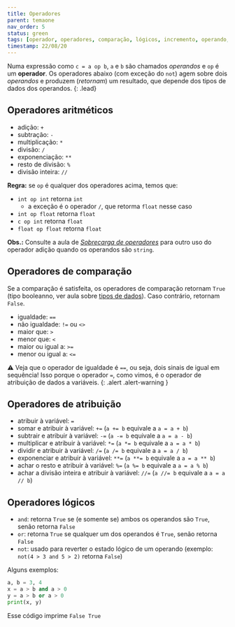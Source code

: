 ```yaml
---
title: Operadores
parent: temaone
nav_order: 5
status: green
tags: [operador, operadores, comparação, lógicos, incremento, operando, aritmético, lógico, comparação, atribuição]
timestamp: 22/08/20
---
```


Numa expressão como `c = a op b`, `a` e `b` são chamados *operandos* e `op` é um **operador**. Os operadores abaixo (com exceção do `not`) agem sobre dois *operandos* e produzem (*retornam*) um resultado, que depende dos tipos de dados dos operandos.
{: .lead}

## Operadores aritméticos

- adição: `+`
- subtração: `-`
- multiplicação: `*`
- divisão: `/`
- exponenciação: `**`
- resto de divisão: `%`
- divisão inteira: `//`

**Regra:** se `op` é qualquer dos operadores acima, temos que:
- `int op int` retorna `int`
  - a exceção é o operador `/`, que retorma `float` nesse caso
- `int op float` retorna `float`
- `c op int` retorna `float`
- `float op float` retorna `float`

**Obs.:** Consulte a aula de [*Sobrecarga de operadores*]({{site.baseurl}}/docs/sobrecarga/) para outro uso do operador adição quando os operandos são `string`.

## Operadores de comparação

Se a comparação é satisfeita, os operadores de comparação retornam `True` (tipo booleanno, ver aula sobre [tipos de dados]({{site.baseurl}}/docs/tipos/)). Caso contrário, retornam `False`.
- igualdade: `==`
- não igualdade: `!=` ou `<>`
- maior que: `>`
- menor que: `<`
- maior ou igual a: `>=`
- menor ou igual a: `<=`

:warning: Veja que o operador de igualdade é `==`, ou seja, dois sinais de igual em sequência! Isso porque o operador `=`, como vimos, é o operador de atribuição de dados a variáveis.
{: .alert .alert-warning }

## Operadores de atribuição

- atribuir à variável: `=`
- somar e atribuir à variável: `+=` (`a += b` equivale a `a = a + b`)
- subtrair e atribuir à variável: `-=` (`a -= b` equivale a `a = a - b`)
- multiplicar e atribuir à variável: `*=` (`a *= b` equivale a `a = a * b`)
- dividir e atribuir à variável: `/=` (`a /= b` equivale a `a = a / b`)
- exponenciar e atribuir à variável: `**=` (`a **= b` equivale a `a = a ** b`)
- achar o resto e atribuir à variável: `%=` (`a %= b` equivale a `a = a % b`)
- achar a divisão inteira e atribuir à variável: `//=` (`a //= b` equivale a `a = a // b`)

## Operadores lógicos

- `and`: retorna `True` se (e somente se) ambos os operandos são `True`, senão retorna `False`
- `or`: retorna `True` se qualquer um dos operandos é `True`, senão retorna `False`
- `not`: usado para reverter o estado lógico de um operando (exemplo: `not(4 > 3 and 5 > 2)` retorna `False`)

Alguns exemplos:
```python
a, b = 3, 4
x = a > b and a > 0
y = a > b or a > 0
print(x, y)
```
Esse código imprime `False True`
